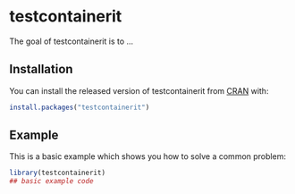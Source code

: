 
# testcontainerit

<!-- badges: start -->
<!-- badges: end -->

The goal of testcontainerit is to ...

## Installation

You can install the released version of testcontainerit from [CRAN](https://CRAN.R-project.org) with:

``` r
install.packages("testcontainerit")
```

## Example

This is a basic example which shows you how to solve a common problem:

``` r
library(testcontainerit)
## basic example code
```

